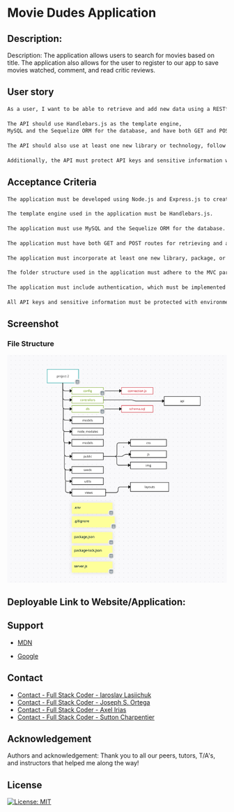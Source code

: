 # Movie Dudes Application

## Description: 
Description: The application allows users to search for movies based on title. The application also allows for the user to register to our app to save movies watched, comment, and read critic reviews.

## User story
```md
As a user, I want to be able to retrieve and add new data using a RESTful API built with Node.js and Express.js. 

The API should use Handlebars.js as the template engine, 
MySQL and the Sequelize ORM for the database, and have both GET and POST routes. 

The API should also use at least one new library or technology, follow the MVC paradigm folder structure, and include authentication using express-session and cookies.

Additionally, the API must protect API keys and sensitive information with environment variables, be deployed on Heroku with data, have a polished UI that is responsive and interactive, meet good-quality coding standards, and have a professional README with a unique name, description, and link to the deployed app.
 ```

 ## Acceptance Criteria
 ```md
The application must be developed using Node.js and Express.js to create a RESTful API.
	
The template engine used in the application must be Handlebars.js.
	
The application must use MySQL and the Sequelize ORM for the database.
	
The application must have both GET and POST routes for retrieving and adding new data.
	
The application must incorporate at least one new library, package, or technology that is not discussed.
	
The folder structure used in the application must adhere to the MVC paradigm.
	
The application must include authentication, which must be implemented using express-session and cookies.

All API keys and sensitive information must be protected with environment variables.
```

##  Screenshot
### File Structure
![MOvie Dudes: Screenshot](./public/img/folders_structure.png)

## Deployable Link to Website/Application: 


## Support

- [MDN](https://developer.mozilla.org/en-US/) 

- [Google](https://Google.com)

## Contact

- [Contact - Full Stack Coder - Iaroslav Lasiichuk](mailto:lasiichuki@gmail.com)
- [Contact - Full Stack Coder - Joseph S. Ortega](mailto:MyAgentOrtega@gmail.com)
- [Contact - Full Stack Coder - Axel Irias](mailto:axel.irias12@gmail.com)
- [Contact - Full Stack Coder - Sutton Charpentier](mailto:uttoncharpentier@gmail.com)



## Acknowledgement 

Authors and acknowledgement: Thank you to all our peers, tutors, T/A's, and instructors that helped me along the way!

## License 

[![License: MIT](https://img.shields.io/badge/License-MIT-yellow.svg)](https://opensource.org/licenses/MIT)
